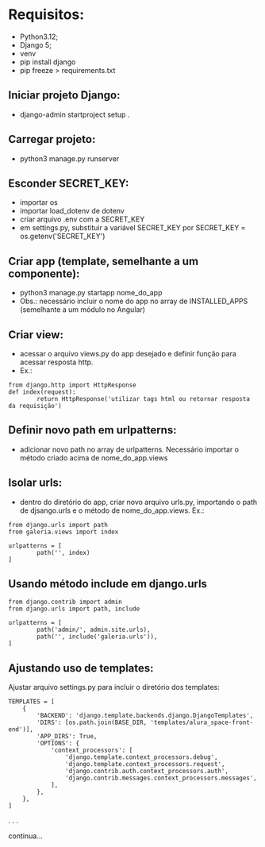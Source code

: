 # Requisitos:

- Python3.12;
- Django 5;
- venv
- pip install django
- pip freeze > requirements.txt

## Iniciar projeto Django:
- django-admin startproject setup .

## Carregar projeto:
- python3 manage.py runserver

## Esconder SECRET_KEY:
- importar os
- importar load_dotenv de dotenv
- criar arquivo .env com a SECRET_KEY
- em settings.py, substituir a variável SECRET_KEY por SECRET_KEY = os.getenv('SECRET_KEY')

## Criar app (template, semelhante a um componente):
- python3 manage.py startapp nome_do_app
- Obs.: necessário incluir o nome do app no array de INSTALLED_APPS (semelhante a um módulo no Angular)

## Criar view:
- acessar o arquivo views.py do app desejado e definir função para acessar resposta http.
- Ex.:
  
```
from django.http import HttpResponse
def index(request):
        return HttpResponse('utilizar tags html ou retornar resposta da requisição')
```

## Definir novo path em urlpatterns:
- adicionar novo path no array de urlpatterns. Necessário importar o método criado acima de nome_do_app.views

## Isolar urls:
- dentro do diretório do app, criar novo arquivo urls.py, importando o path de djsango.urls e o método de nome_do_app.views.
Ex.:
```
from django.urls import path
from galeria.views import index

urlpatterns = [
        path('', index)
]
```

## Usando método include em django.urls
```
from django.contrib import admin
from django.urls import path, include

urlpatterns = [
        path('admin/', admin.site.urls),
        path('', include('galeria.urls')),
]
```
## Ajustando uso de templates:

Ajustar arquivo settings.py para incluir o diretório dos templates:

```
TEMPLATES = [
    {
        'BACKEND': 'django.template.backends.django.DjangoTemplates',
        'DIRS': [os.path.join(BASE_DIR, 'templates/alura_space-front-end')],
        'APP_DIRS': True,
        'OPTIONS': {
            'context_processors': [
                'django.template.context_processors.debug',
                'django.template.context_processors.request',
                'django.contrib.auth.context_processors.auth',
                'django.contrib.messages.context_processors.messages',
            ],
        },
    },
]
```

.
.
. 

continua...
